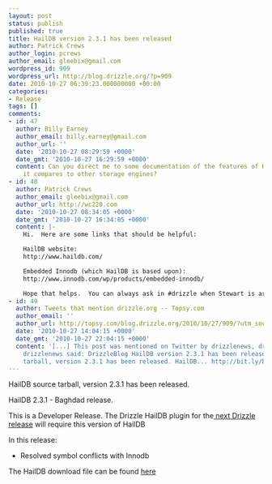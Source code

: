 ```yaml
---
layout: post
status: publish
published: true
title: HailDB version 2.3.1 has been released
author: Patrick Crews
author_login: pcrews
author_email: gleebix@gmail.com
wordpress_id: 909
wordpress_url: http://blog.drizzle.org/?p=909
date: 2010-10-27 06:39:23.000000000 +00:00
categories:
- Release
tags: []
comments:
- id: 47
  author: Billy Earney
  author_email: billy.earney@gmail.com
  author_url: ''
  date: '2010-10-27 08:29:59 +0000'
  date_gmt: '2010-10-27 16:29:59 +0000'
  content: Can you direct me to some documentation of the features of HailDB and how
    it compares to other storage engines?
- id: 48
  author: Patrick Crews
  author_email: gleebix@gmail.com
  author_url: http://wc220.com
  date: '2010-10-27 08:34:05 +0000'
  date_gmt: '2010-10-27 16:34:05 +0000'
  content: |-
    Hi.  Here are some links that should be helpful:

    HailDB website:
    http://www.haildb.com/

    Embedded Innodb (which HailDB is based upon):
    http://www.innodb.com/wp/products/embedded-innodb/

    Hope that helps.  You can always ask in #drizzle when Stewart is around if you'd like more info and whatnot.
- id: 49
  author: Tweets that mention drizzle.org -- Topsy.com
  author_email: ''
  author_url: http://topsy.com/blog.drizzle.org/2010/10/27/909/?utm_source=pingback&amp;utm_campaign=L2
  date: '2010-10-27 14:04:15 +0000'
  date_gmt: '2010-10-27 22:04:15 +0000'
  content: '[...] This post was mentioned on Twitter by drizzlenews, drizzlenews.
    drizzlenews said: DrizzleBlog HailDB version 2.3.1 has been released: HailDB source
    tarball, version 2.3.1 has been released. HailDB... http://bit.ly/bxXPlm [...] '
---
```

<div>

HailDB source tarball, version 2.3.1 has been released.

HailDB 2.3.1 - Baghdad release.

This is a Developer Release.
The Drizzle HailDB plugin for the<a href="https://launchpad.net/drizzle/+milestone/2010-10-25"> next Drizzle release</a> will require this version of HailDB

In this release:
<ul>
	<li>Resolved symbol conflicts with Innodb</li>
</ul>
The HailDB download file can be found <a href="https://launchpad.net/haildb/2.3/baghdad">here</a>

</div>
